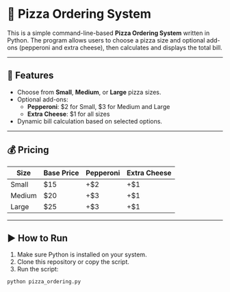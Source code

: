 # 🍕 Pizza Ordering System

This is a simple command-line-based **Pizza Ordering System** written in Python. The program allows users to choose a pizza size and optional add-ons (pepperoni and extra cheese), then calculates and displays the total bill.

---

## 📌 Features

- Choose from **Small**, **Medium**, or **Large** pizza sizes.
- Optional add-ons:
  - **Pepperoni**: $2 for Small, $3 for Medium and Large
  - **Extra Cheese**: $1 for all sizes
- Dynamic bill calculation based on selected options.

---

## 💰 Pricing

| Size   | Base Price | Pepperoni | Extra Cheese |
|--------|------------|-----------|---------------|
| Small  | $15        | +$2       | +$1           |
| Medium | $20        | +$3       | +$1           |
| Large  | $25        | +$3       | +$1           |

---

## ▶️ How to Run

1. Make sure Python is installed on your system.
2. Clone this repository or copy the script.
3. Run the script:

```bash
python pizza_ordering.py
